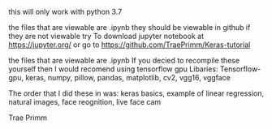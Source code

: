 this will only work with python 3.7


the files that are viewable are .ipynb they should be viewable in github if they are not viewable try
To download jupyter notebook at https://jupyter.org/
or go to https://github.com/TraePrimm/Keras-tutorial


the files that are viewable are .ipynb
If you decied to recompile these yourself then I would recomend using tensorflow gpu
Libaries:   Tensorflow-gpu,
            keras,
            numpy,
            pillow,
            pandas,
            matplotlib,
            cv2,
            vgg16,
            vggface

The order that I did these in was: 
                                    keras basics,
                                    example of linear regression,
                                    natural images,
                                    face reognition,
                                    live face cam

Trae Primm
